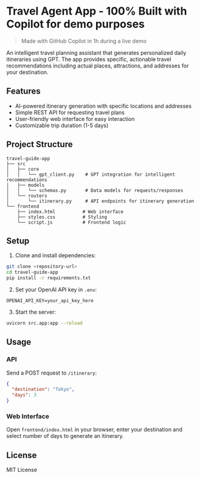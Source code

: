 # Travel Agent App - 100% Built with Copilot for demo purposes 

> Made with GitHub Copilot in 1h during a live demo

An intelligent travel planning assistant that generates personalized daily itineraries using GPT. The app provides specific, actionable travel recommendations including actual places, attractions, and addresses for your destination.

## Features

- AI-powered itinerary generation with specific locations and addresses
- Simple REST API for requesting travel plans
- User-friendly web interface for easy interaction
- Customizable trip duration (1-5 days)

## Project Structure

```
travel-guide-app
├── src
│   ├── core
│   │   └── gpt_client.py    # GPT integration for intelligent recommendations
│   ├── models
│   │   └── schemas.py       # Data models for requests/responses
│   └── routers
│       └── itinerary.py     # API endpoints for itinerary generation
└── frontend
    ├── index.html          # Web interface
    ├── styles.css          # Styling
    └── script.js           # Frontend logic
```

## Setup

1. Clone and install dependencies:
```bash
git clone <repository-url>
cd travel-guide-app
pip install -r requirements.txt
```

2. Set your OpenAI API key in `.env`:
```
OPENAI_API_KEY=your_api_key_here
```

3. Start the server:
```bash
uvicorn src.app:app --reload
```

## Usage

### API

Send a POST request to `/itinerary`:
```json
{
  "destination": "Tokyo",
  "days": 3
}
```

### Web Interface

Open `frontend/index.html` in your browser, enter your destination and select number of days to generate an itinerary.

## License

MIT License
